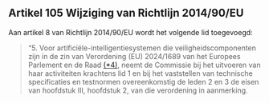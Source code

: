 ## Artikel 105 Wijziging van Richtlijn 2014/90/EU

Aan artikel 8 van Richtlijn 2014/90/EU wordt het volgende lid toegevoegd:

> “5. Voor artificiële-intelligentiesystemen die veiligheidscomponenten zijn in de zin van Verordening (EU) 2024/1689 van het Europees Parlement en de Raad [(\*4)](#ntr*4-L_202401689NL.000101-E0061), neemt de Commissie bij het uitvoeren van haar activiteiten krachtens lid 1 en bij het vaststellen van technische specificaties en testnormen overeenkomstig de leden 2 en 3 de eisen van hoofdstuk III, hoofdstuk 2, van die verordening in aanmerking.
